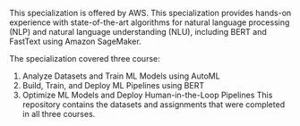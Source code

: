 This specialization is offered by AWS. This specialization provides hands-on experience with state-of-the-art algorithms for natural language processing (NLP) and natural language understanding (NLU), including BERT and FastText using Amazon SageMaker.

The specialization covered three course:
1. Analyze Datasets and Train ML Models using AutoML
2. Build, Train, and Deploy ML Pipelines using BERT
3. Optimize ML Models and Deploy Human-in-the-Loop Pipelines
This repository contains the datasets and assignments that were completed in all three courses. 

